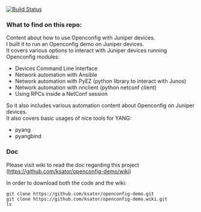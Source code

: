 [![Build Status](https://travis-ci.org/ksator/openconfig-demo.svg?branch=master)](https://travis-ci.org/ksator/openconfig-demo)

### What to find on this repo:   
Content about how to use Openconfig with Juniper devices.   
I built it to run an Openconfig demo on Juniper devices.  
It covers various options to interact with Juniper devices running Openconfig modules:     
- Devices Command Line Interface 
- Network automation with Ansible   
- Network automation with PyEZ (python library to interact with Junos)   
- Network automation with nnclient (python netconf client)  
- Using RPCs inside a NetConf session  

So it also includes various automation content about Openconfig on Juniper devices.  
It also covers basic usages of nice tools for YANG:  
- pyang  
- pyangbind    

### Doc
Please visit wiki to read the doc regarding this project (https://github.com/ksator/openconfig-demo/wiki)

In order to download both the code and the wiki:  
```
git clone https://github.com/ksator/openconfig-demo.git
git clone https://github.com/ksator/openconfig-demo.wiki.git
ls
```


